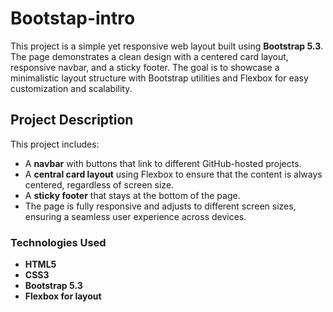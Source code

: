 # Bootstap-intro
This project is a simple yet responsive web layout built using **Bootstrap 5.3**. The page demonstrates a clean design with a centered card layout, responsive navbar, and a sticky footer. The goal is to showcase a minimalistic layout structure with Bootstrap utilities and Flexbox for easy customization and scalability.
## Project Description

This project includes:
- A **navbar** with buttons that link to different GitHub-hosted projects.
- A **central card layout** using Flexbox to ensure that the content is always centered, regardless of screen size.
- A **sticky footer** that stays at the bottom of the page.
- The page is fully responsive and adjusts to different screen sizes, ensuring a seamless user experience across devices.

### Technologies Used

- **HTML5**
- **CSS3**
- **Bootstrap 5.3**
- **Flexbox for layout**
